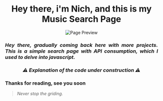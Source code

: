<h1 align="center"> Hey there, i'm Nich, and this is my Music Search Page</h1>
 
<p align="center">
  <img src="https://github.com/italicnich/searchMusic/blob/main/readmeimg/img-gif.gif" alt="Page Preview">
</p>

<h3 align="justify"> <i>Hey there, gradually coming back here with more projects. This is a simple search page with API consumption, which I used to delve into javascript.</i> </h3>
 
<h3 align="center"> <i>⚠️ Explanation of the code under construction ⚠️</i> </h3>
 
<h3 align="justify">
Thanks for reading, see you soon
</h3>

> *Never stop the griding.*
 
